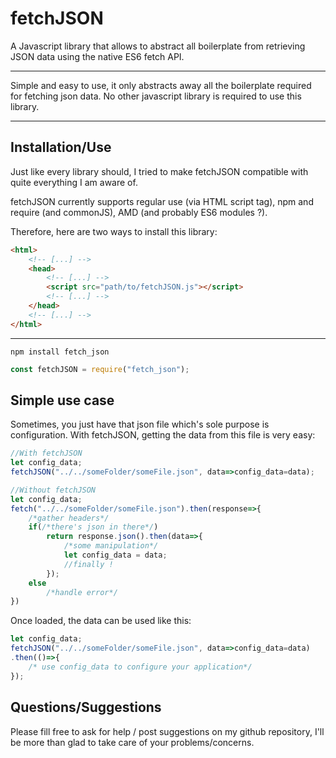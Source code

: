 # fetchJSON #
A Javascript library that allows to abstract all boilerplate from retrieving JSON data using the native ES6 fetch API.


----------



Simple and easy to use, it only abstracts away all the boilerplate required for fetching json data.
No other javascript library is required to use this library.


----------
## Installation/Use ##
Just like every library should, I tried to make fetchJSON compatible with quite everything I am aware of.

fetchJSON currently supports regular use (via HTML script tag), npm and require (and commonJS), AMD (and probably ES6 modules ?).

Therefore, here are two ways to install this library:

```html
<html>
	<!-- [...] -->
	<head>
		<!-- [...] -->
		<script src="path/to/fetchJSON.js"></script>
		<!-- [...] -->
	</head>
	<!-- [...] -->
</html>
```

----------

```
npm install fetch_json
```
```javascript
const fetchJSON = require("fetch_json");
```

## Simple use case ##
Sometimes, you just have that json file which's sole purpose is configuration.
With fetchJSON, getting the data from this file is very easy:

```javascript
//With fetchJSON
let config_data;
fetchJSON("../../someFolder/someFile.json", data=>config_data=data);

//Without fetchJSON
let config_data;
fetch("../../someFolder/someFile.json").then(response=>{
	/*gather headers*/
	if(/*there's json in there*/)
		return response.json().then(data=>{
			/*some manipulation*/
			let config_data = data;
			//finally !
		});
	else
		/*handle error*/
})

```

Once loaded, the data can be used like this: 
```javascript
let config_data;
fetchJSON("../../someFolder/someFile.json", data=>config_data=data)
.then(()=>{
	/* use config_data to configure your application*/
});
```

## Questions/Suggestions ##
Please fill free to ask for help / post suggestions on my github repository, I'll be more than glad to take care of your problems/concerns.